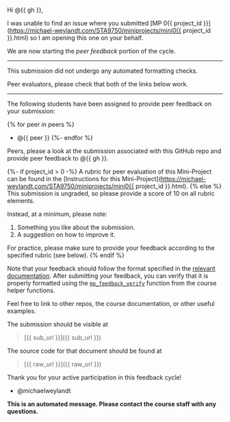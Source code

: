 Hi @{{ gh }},

I was unable to find an issue where you submitted 
[MP 0{{ project_id }}](https://michael-weylandt.com/STA9750/miniprojects/mini0{{ project_id }}.html)
so I am opening this one on your behalf. 

We are now starting the *peer feedback* portion of the cycle.

---

This submission did not undergo any automated formatting checks. 

Peer evaluators, please check that both of the links below work. 

---

The following students have been assigned to provide peer feedback
on your submission: 

{% for peer in peers %}
- @{{ peer }}
{%- endfor %}

Peers, please a look at the submission associated with 
this GitHub repo and provide peer feedback to @{{ gh }}.

{%- if project_id > 0 -%}
A rubric for peer evaluation of this Mini-Project can be found
in the [Instructions for this Mini-Project](https://michael-weylandt.com/STA9750/miniprojects/mini0{{ project_id }}.html).
{% else %}
This submission is ungraded, so please provide a score of 10 on all 
rubric elements.

Instead, at a minimum, please note: 

1. Something you like about the submission. 
2. A suggestion on how to improve it. 

For practice, please make sure to provide your feedback according to the
specified rubric (see below).
{% endif %}

Note that your feedback should follow the format specified 
in the [relevant documentation](https://michael-weylandt.com/STA9750/miniprojects.html#peer-feedback).
After submitting your feedback, you can verify that it is properly formatted
using the [`mp_feedback_verify`](https://michael-weylandt.com/STA9750/tips.html#verify-peer-feedback-properly-formatted)
function from the course helper functions. 

Feel free to link to other repos, the course documentation, or other useful
examples.

The submission should be visible at 

> [{{ sub_url }}]({{ sub_url }})

The source code for that document should be found at 

> [{{ raw_url }}]({{ raw_url }})

Thank you for your active participation in this feedback cycle!

- @michaelweylandt

**This is an automated message. Please contact the course staff with any questions.**
